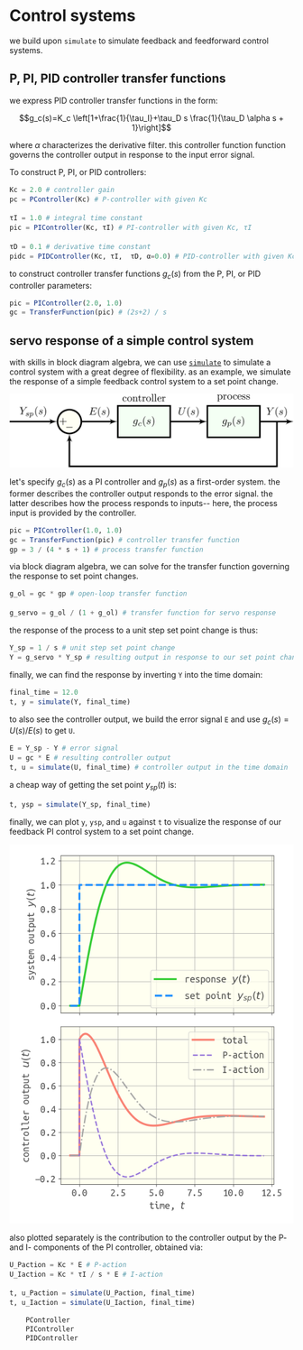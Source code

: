 # Control systems

we build upon `simulate` to simulate feedback and feedforward control systems.

## P, PI, PID controller transfer functions

we express PID controller transfer functions in the form:

$$g_c(s)=K_c \left[1+\frac{1}{\tau_I}+\tau_D s \frac{1}{\tau_D \alpha s + 1}\right]$$

where $\alpha$ characterizes the derivative filter. this controller function function governs the controller output in response to the input error signal.

To construct P, PI, or PID controllers:

```julia
Kc = 2.0 # controller gain
pc = PController(Kc) # P-controller with given Kc

τI = 1.0 # integral time constant
pic = PIController(Kc, τI) # PI-controller with given Kc, τI

τD = 0.1 # derivative time constant
pidc = PIDController(Kc, τI,  τD, α=0.0) # PID-controller with given Kc, τI, τD. keyword argument is derivative filter α
```

to construct controller transfer functions $g_c(s)$ from the P, PI, or PID controller parameters:

```julia
pic = PIController(2.0, 1.0)
gc = TransferFunction(pic) # (2s+2) / s
```

## servo response of a simple control system

with skills in block diagram algebra, we can use [`simulate`](@ref) to simulate a control system with a great degree of flexibility. as an example, we simulate the response of a simple feedback control system to a set point change.

![](assets/simple_servo.png)

let's specify $g_c(s)$ as a PI controller and $g_p(s)$ as a first-order system. the former describes the controller output responds to the error signal. the latter describes how the process responds to inputs-- here, the process input is provided by the controller.

```julia
pic = PIController(1.0, 1.0) 
gc = TransferFunction(pic) # controller transfer function
gp = 3 / (4 * s + 1) # process transfer function
```

via block diagram algebra, we can solve for the transfer function governing the response to set point changes.

```julia
g_ol = gc * gp # open-loop transfer function

g_servo = g_ol / (1 + g_ol) # transfer function for servo response
```

the response of the process to a unit step set point change is thus:
```julia
Y_sp = 1 / s # unit step set point change
Y = g_servo * Y_sp # resulting output in response to our set point change
```

finally, we can find the response by inverting `Y` into the time domain:
```julia
final_time = 12.0
t, y = simulate(Y, final_time)
```

to also see the controller output, we build the error signal `E` and use $g_c(s)=U(s)/E(s)$ to get `U`.

```julia
E = Y_sp - Y # error signal
U = gc * E # resulting controller output
t, u = simulate(U, final_time) # controller output in the time domain
```

a cheap way of getting the set point $y_{sp}(t)$ is:
```julia
t, ysp = simulate(Y_sp, final_time)
```

finally, we can plot `y`, `ysp`, and `u` against `t` to visualize the response of our feedback PI control system to a set point change.

![](simple_servo_response.png)

also plotted separately is the contribution to the controller output by the P- and I- components of the PI controller, obtained via:
```julia
U_Paction = Kc * E # P-action
U_Iaction = Kc * τI / s * E # I-action

t, u_Paction = simulate(U_Paction, final_time)
t, u_Iaction = simulate(U_Iaction, final_time)
```

```@docs
    PController
    PIController
    PIDController
```
